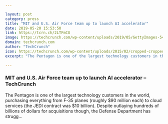 ```yaml
---

layout: post
category: press
title: "MIT and U.S. Air Force team up to launch AI accelerator"
date: 2019-05-20 15:53:50
link: https://tcrn.ch/2LTFmCU
image: https://techcrunch.com/wp-content/uploads/2019/05/GettyImages-547461919.jpg?w=602
domain: techcrunch.com
author: "TechCrunch"
icon: https://techcrunch.com/wp-content/uploads/2015/02/cropped-cropped-favicon-gradient.png?w=180
excerpt: "The Pentagon is one of the largest technology customers in the world, purchasing everything from F-35 planes (roughly $90 million each) to cloud services (the JEDI contract was $10 billion). Despite outlaying hundreds of billions of dollars for acquisitions though, the Defense Department has strugg…"

---
```


### MIT and U.S. Air Force team up to launch AI accelerator – TechCrunch

The Pentagon is one of the largest technology customers in the world, purchasing everything from F-35 planes (roughly $90 million each) to cloud services (the JEDI contract was $10 billion). Despite outlaying hundreds of billions of dollars for acquisitions though, the Defense Department has strugg…